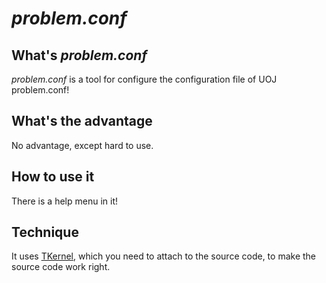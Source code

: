 # *problem.conf*

## What's *problem.conf*

*problem.conf* is a tool for configure the configuration file of UOJ problem.conf!

## What's the advantage

No advantage, except hard to use.

## How to use it

There is a help menu in it!

## Technique

It uses [TKernel](https://github.com/UnnamedOrange/TKernel), which you need to attach to the source code, to make the source code work right.